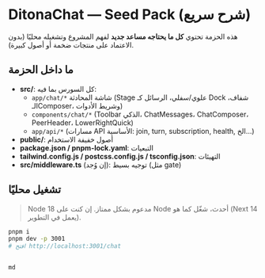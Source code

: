 # DitonaChat — Seed Pack (شرح سريع)

هذه الحزمة تحتوي **كل ما يحتاجه مساعد جديد** لفهم المشروع وتشغيله محليًا (بدون الاعتماد على منتجات ضخمة أو أصول كبيرة).

## ما داخل الحزمة
- **src/**: كل السورس بما فيه:
  - `app/chat/*` شاشة المحادثة (Stage علوي/سفلي، الرسائل كـ Dock شفاف، الـComposer، وشريط الأدوات)
  - `components/chat/*` (Toolbar الذكي، ChatMessages، ChatComposer، PeerHeader، LowerRightQuick)
  - `app/api/*` (مسارات API الأساسية: join, turn, subscription, health, الخ…)
- **public/**: أصول خفيفة الاستخدام
- **package.json / pnpm-lock.yaml**: التبعيات
- **tailwind.config.js / postcss.config.js / tsconfig.json**: التهيئات
- **src/middleware.ts** (إن وُجد): توجيه بسيط (مثل gate)

## تشغيل محليًا
> Node 18 مدعوم بشكل ممتاز. إن كنت على Node أحدث، شغّل كما هو (Next 14 يعمل في التطوير).
```bash
pnpm i
pnpm dev -p 3001
# افتح http://localhost:3001/chat


md
